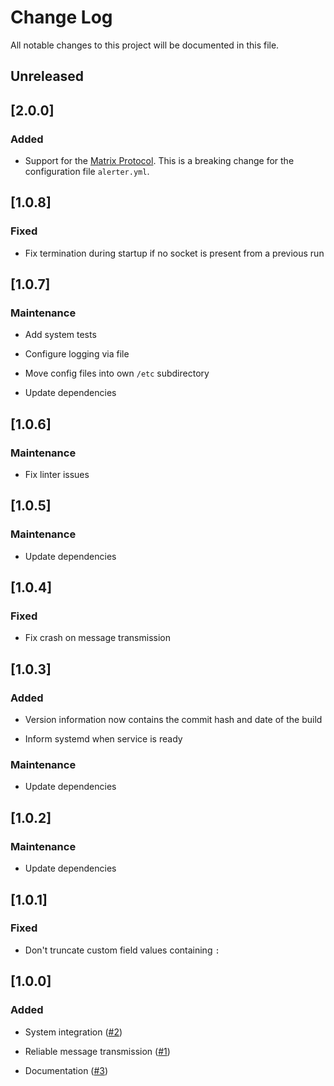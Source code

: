 # Change Log

All notable changes to this project will be documented in this file.

## Unreleased

## [2.0.0]

### Added

* Support for the [Matrix Protocol](https://matrix.org/). This is a breaking
  change for the configuration file `alerter.yml`.

## [1.0.8]

### Fixed

* Fix termination during startup if no socket is present from a previous run

## [1.0.7]

### Maintenance

* Add system tests

* Configure logging via file

* Move config files into own `/etc` subdirectory

* Update dependencies

## [1.0.6]

### Maintenance

* Fix linter issues

## [1.0.5]

### Maintenance

* Update dependencies

## [1.0.4]

### Fixed

* Fix crash on message transmission

## [1.0.3]

### Added

* Version information now contains the commit hash and date of the build

* Inform systemd when service is ready

### Maintenance

* Update dependencies

## [1.0.2]

### Maintenance

* Update dependencies

## [1.0.1]

### Fixed

* Don't truncate custom field values containing `:`

## [1.0.0]

### Added

* System integration ([#2](https://gitlab.com/veenj/alerter/issues/2))

* Reliable message transmission
  ([#1](https.//gitlab.com/veenj/alerter/issues/1))

* Documentation ([#3](https.//gitlab.com/veenj/alerter/issues/3))

